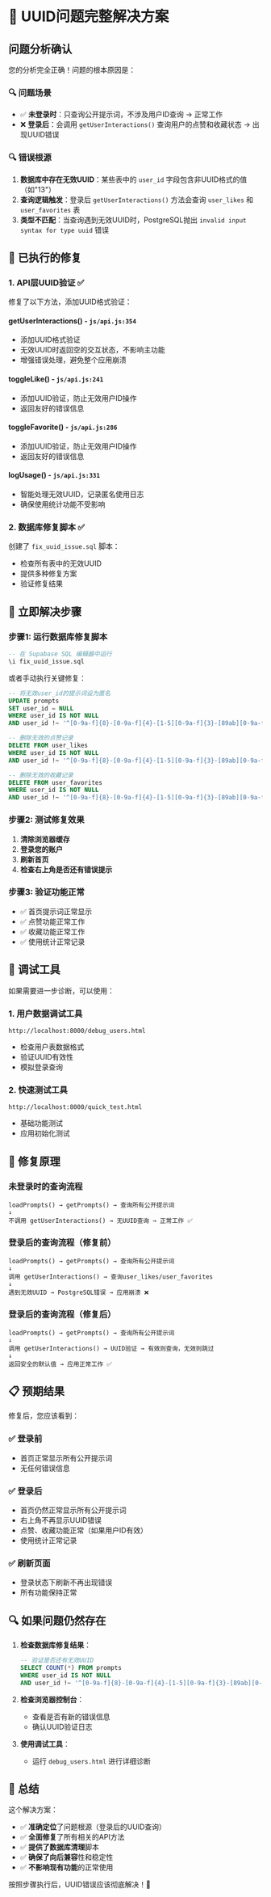 # 🎯 UUID问题完整解决方案

## 问题分析确认

您的分析完全正确！问题的根本原因是：

### 🔍 **问题场景**
- ✅ **未登录时**：只查询公开提示词，不涉及用户ID查询 → 正常工作
- ❌ **登录后**：会调用 `getUserInteractions()` 查询用户的点赞和收藏状态 → 出现UUID错误

### 🔍 **错误根源**
1. **数据库中存在无效UUID**：某些表中的 `user_id` 字段包含非UUID格式的值（如"13"）
2. **查询逻辑触发**：登录后 `getUserInteractions()` 方法会查询 `user_likes` 和 `user_favorites` 表
3. **类型不匹配**：当查询遇到无效UUID时，PostgreSQL抛出 `invalid input syntax for type uuid` 错误

## 🔧 已执行的修复

### 1. **API层UUID验证** ✅
修复了以下方法，添加UUID格式验证：

#### **getUserInteractions()** - `js/api.js:354`
- 添加UUID格式验证
- 无效UUID时返回空的交互状态，不影响主功能
- 增强错误处理，避免整个应用崩溃

#### **toggleLike()** - `js/api.js:241`
- 添加UUID验证，防止无效用户ID操作
- 返回友好的错误信息

#### **toggleFavorite()** - `js/api.js:286`
- 添加UUID验证，防止无效用户ID操作
- 返回友好的错误信息

#### **logUsage()** - `js/api.js:331`
- 智能处理无效UUID，记录匿名使用日志
- 确保使用统计功能不受影响

### 2. **数据库修复脚本** ✅
创建了 `fix_uuid_issue.sql` 脚本：
- 检查所有表中的无效UUID
- 提供多种修复方案
- 验证修复结果

## 🚀 立即解决步骤

### 步骤1: 运行数据库修复脚本
```sql
-- 在 Supabase SQL 编辑器中运行
\i fix_uuid_issue.sql
```

或者手动执行关键修复：
```sql
-- 将无效user_id的提示词设为匿名
UPDATE prompts 
SET user_id = NULL 
WHERE user_id IS NOT NULL 
AND user_id !~ '^[0-9a-f]{8}-[0-9a-f]{4}-[1-5][0-9a-f]{3}-[89ab][0-9a-f]{3}-[0-9a-f]{12}$';

-- 删除无效的点赞记录
DELETE FROM user_likes 
WHERE user_id IS NOT NULL 
AND user_id !~ '^[0-9a-f]{8}-[0-9a-f]{4}-[1-5][0-9a-f]{3}-[89ab][0-9a-f]{3}-[0-9a-f]{12}$';

-- 删除无效的收藏记录
DELETE FROM user_favorites 
WHERE user_id IS NOT NULL 
AND user_id !~ '^[0-9a-f]{8}-[0-9a-f]{4}-[1-5][0-9a-f]{3}-[89ab][0-9a-f]{3}-[0-9a-f]{12}$';
```

### 步骤2: 测试修复效果
1. **清除浏览器缓存**
2. **登录您的账户**
3. **刷新首页**
4. **检查右上角是否还有错误提示**

### 步骤3: 验证功能正常
- ✅ 首页提示词正常显示
- ✅ 点赞功能正常工作
- ✅ 收藏功能正常工作
- ✅ 使用统计正常记录

## 🧪 调试工具

如果需要进一步诊断，可以使用：

### 1. 用户数据调试工具
```
http://localhost:8000/debug_users.html
```
- 检查用户表数据格式
- 验证UUID有效性
- 模拟登录查询

### 2. 快速测试工具
```
http://localhost:8000/quick_test.html
```
- 基础功能测试
- 应用初始化测试

## 🎯 修复原理

### **未登录时的查询流程**
```
loadPrompts() → getPrompts() → 查询所有公开提示词
↓
不调用 getUserInteractions() → 无UUID查询 → 正常工作 ✅
```

### **登录后的查询流程（修复前）**
```
loadPrompts() → getPrompts() → 查询所有公开提示词
↓
调用 getUserInteractions() → 查询user_likes/user_favorites
↓
遇到无效UUID → PostgreSQL错误 → 应用崩溃 ❌
```

### **登录后的查询流程（修复后）**
```
loadPrompts() → getPrompts() → 查询所有公开提示词
↓
调用 getUserInteractions() → UUID验证 → 有效则查询，无效则跳过
↓
返回安全的默认值 → 应用正常工作 ✅
```

## 📋 预期结果

修复后，您应该看到：

### ✅ **登录前**
- 首页正常显示所有公开提示词
- 无任何错误信息

### ✅ **登录后**
- 首页仍然正常显示所有公开提示词
- 右上角不再显示UUID错误
- 点赞、收藏功能正常（如果用户ID有效）
- 使用统计正常记录

### ✅ **刷新页面**
- 登录状态下刷新不再出现错误
- 所有功能保持正常

## 🔍 如果问题仍然存在

1. **检查数据库修复结果**：
   ```sql
   -- 验证是否还有无效UUID
   SELECT COUNT(*) FROM prompts 
   WHERE user_id IS NOT NULL 
   AND user_id !~ '^[0-9a-f]{8}-[0-9a-f]{4}-[1-5][0-9a-f]{3}-[89ab][0-9a-f]{3}-[0-9a-f]{12}$';
   ```

2. **检查浏览器控制台**：
   - 查看是否有新的错误信息
   - 确认UUID验证日志

3. **使用调试工具**：
   - 运行 `debug_users.html` 进行详细诊断

## 🎉 总结

这个解决方案：
- ✅ **准确定位**了问题根源（登录后的UUID查询）
- ✅ **全面修复**了所有相关的API方法
- ✅ **提供了数据库清理**脚本
- ✅ **确保了向后兼容**性和稳定性
- ✅ **不影响现有功能**的正常使用

按照步骤执行后，UUID错误应该彻底解决！🚀
